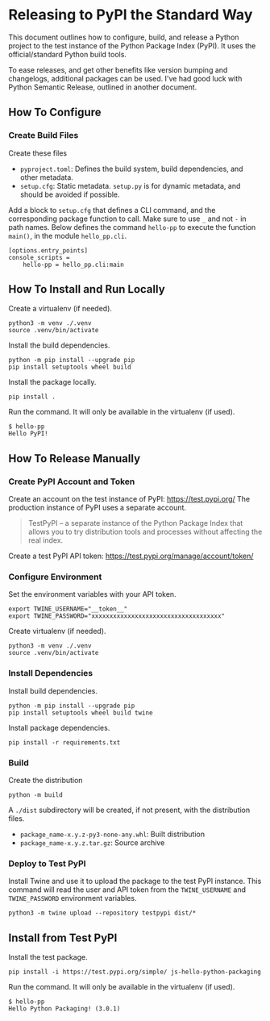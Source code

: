 # Releasing to PyPI the Standard Way

This document outlines how to configure, build, and release a Python project to the
test instance of the Python Package Index (PyPI). It uses the official/standard Python
build tools.

To ease releases, and get other benefits like version bumping and changelogs,
additional packages can be used. I've had good luck with Python Semantic Release,
outlined in another document.

## How To Configure

### Create Build Files

Create these files
- `pyproject.toml`: Defines the build system, build dependencies, and other metadata.
- `setup.cfg`: Static metadata. `setup.py` is for dynamic metadata, and should
    be avoided if possible.

Add a block to `setup.cfg` that defines a CLI command, and the corresponding
package function to call. Make sure to use `_` and not `-` in path names.
Below defines the command `hello-pp` to execute the function `main()`,
in the module `hello_pp.cli`.

```
[options.entry_points]
console_scripts =
    hello-pp = hello_pp.cli:main
```

## How To Install and Run Locally

Create a virtualenv (if needed).

```
python3 -m venv ./.venv
source .venv/bin/activate
```

Install the build dependencies.

```
python -m pip install --upgrade pip
pip install setuptools wheel build
```

Install the package locally.

```
pip install .
```

Run the command. It will only be available in the virtualenv (if used).

```
$ hello-pp
Hello PyPI!
```


## How To Release Manually

### Create PyPI Account and Token

Create an account on the test instance of PyPI: https://test.pypi.org/
The production instance of PyPI uses a separate account.

> TestPyPI – a separate instance of the Python Package
> Index that allows you to try distribution tools and processes without affecting
> the real index.

Create a test PyPI API token: https://test.pypi.org/manage/account/token/


### Configure Environment

Set the environment variables with your API token.

```
export TWINE_USERNAME="__token__"
export TWINE_PASSWORD="xxxxxxxxxxxxxxxxxxxxxxxxxxxxxxxxxxxx"
```

Create virtualenv (if needed).

```
python3 -m venv ./.venv
source .venv/bin/activate
```


### Install Dependencies

Install build dependencies.

```
python -m pip install --upgrade pip
pip install setuptools wheel build twine
```

Install package dependencies.

```
pip install -r requirements.txt
```


### Build

Create the distribution

```
python -m build
```

A `./dist` subdirectory will be created, if not present, with the distribution files.
- `package_name-x.y.z-py3-none-any.whl`: Built distribution
- `package_name-x.y.z.tar.gz`: Source archive


### Deploy to Test PyPI

Install Twine and use it to upload the package to the test PyPI instance.
This command will read the user and API token from the `TWINE_USERNAME` and
`TWINE_PASSWORD` environment variables.

```
python3 -m twine upload --repository testpypi dist/*
```


## Install from Test PyPI

Install the test package.

```
pip install -i https://test.pypi.org/simple/ js-hello-python-packaging
```

Run the command. It will only be available in the virtualenv (if used).

```
$ hello-pp
Hello Python Packaging! (3.0.1)
```

